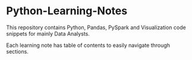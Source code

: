 # Python-Learning-Notes

This repository contains Python, Pandas, PySpark and  Visualization code snippets for mainly Data Analysts.


Each learning note has table of contents to easily navigate through sections.
